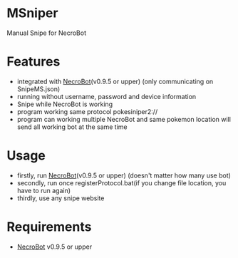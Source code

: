 # MSniper
Manual Snipe for NecroBot 

# Features
- integrated with [NecroBot](https://github.com/NoxxDev/NecroBot/releases/latest)(v0.9.5 or upper) (only communicating on SnipeMS.json)
- running without username, password and device information
- Snipe while NecroBot is working
- program working same protocol pokesiniper2:// 
- program can working multiple NecroBot and same pokemon location will send all working bot at the same time

# Usage
- firstly, run [NecroBot](https://github.com/NoxxDev/NecroBot/releases/latest)(v0.9.5 or upper) (doesn't matter how many use bot)
- secondly, run once registerProtocol.bat(if you change file location, you have to run again)
- thirdly, use any snipe website

# Requirements
- [NecroBot](https://github.com/NoxxDev/NecroBot/releases/latest) v0.9.5 or upper
